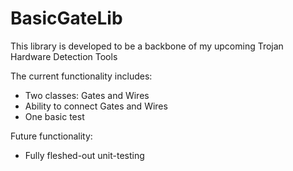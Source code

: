 # BasicGateLib

This library is developed to be a backbone of my upcoming Trojan Hardware Detection Tools

The current functionality includes:
* Two classes: Gates and Wires
* Ability to connect Gates and Wires
* One basic test

Future functionality:
* Fully fleshed-out unit-testing
